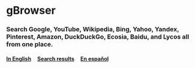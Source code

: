 # gBrowser
### Search Google, YouTube, Wikipedia, Bing, Yahoo, Yandex, Pinterest, Amazon, DuckDuckGo, Ecosia, Baidu, and Lycos all from one place. <br>
#### <a href="https://lb123658.github.io/g-browser/">In English</a>&#160;&#160;&#160;&#160;&#160;<a href="https://lb123658.github.io/g-browser/search">Search results</a>&#160;&#160;&#160;&#160;&#160;<a href="https://lb123658.github.io/g-browser/es">En español</a>
